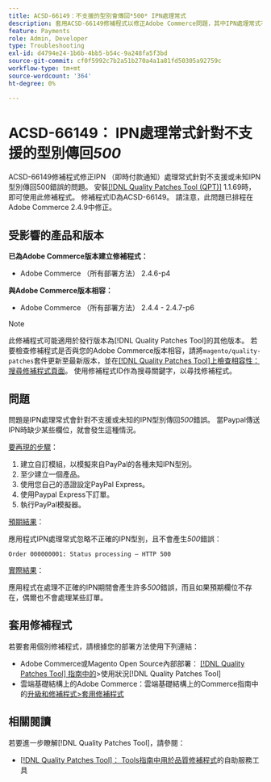 ```yaml
---
title: ACSD-66149：不支援的型別會傳回*500* IPN處理常式
description: 套用ACSD-66149修補程式以修正Adobe Commerce問題，其中IPN處理常式不會忽略不支援或未知IPN型別，導致問題無法記錄、中斷處理程式並傳回500錯誤。
feature: Payments
role: Admin, Developer
type: Troubleshooting
exl-id: d4794e24-1b6b-4bb5-b54c-9a248fa5f3bd
source-git-commit: cf0f5992c7b2a51b270a4a1a81fd50305a92759c
workflow-type: tm+mt
source-wordcount: '364'
ht-degree: 0%

---
```


# ACSD-66149： IPN處理常式針對不支援的型別傳回&#x200B;*500*

ACSD-66149修補程式修正IPN （即時付款通知）處理常式針對不支援或未知IPN型別傳回500錯誤的問題。 安裝[[!DNL Quality Patches Tool (QPT)]](/help/tools/quality-patches-tool/quality-patches-tool-to-self-serve-quality-patches.md) 1.1.69時，即可使用此修補程式。 修補程式ID為ACSD-66149。 請注意，此問題已排程在Adobe Commerce 2.4.9中修正。

## 受影響的產品和版本

**已為Adobe Commerce版本建立修補程式：**

* Adobe Commerce （所有部署方法） 2.4.6-p4

**與Adobe Commerce版本相容：**

* Adobe Commerce （所有部署方法） 2.4.4 - 2.4.7-p6

>[!NOTE]
>
>此修補程式可能適用於發行版本為[!DNL Quality Patches Tool]的其他版本。 若要檢查修補程式是否與您的Adobe Commerce版本相容，請將`magento/quality-patches`套件更新至最新版本，並在[[!DNL Quality Patches Tool]上檢查相容性：搜尋修補程式頁面](https://experienceleague.adobe.com/tools/commerce-quality-patches/index.html?lang=zh-Hant)。 使用修補程式ID作為搜尋關鍵字，以尋找修補程式。

## 問題

問題是IPN處理常式會針對不支援或未知的IPN型別傳回&#x200B;*500*&#x200B;錯誤。 當Paypal傳送IPN時缺少某些欄位，就會發生這種情況。

<u>要再現的步驟</u>：

1. 建立自訂模組，以模擬來自PayPal的各種未知IPN型別。
1. 至少建立一個產品。
1. 使用您自己的憑證設定PayPal Express。
1. 使用Paypal Express下訂單。
1. 執行PayPal模擬器。

<u>預期結果</u>：

應用程式IPN處理常式忽略不正確的IPN型別，且不會產生&#x200B;*500*&#x200B;錯誤：

```Order 000000001: Status processing — HTTP 500```

<u>實際結果</u>：

應用程式在處理不正確的IPN期間會產生許多&#x200B;*500*&#x200B;錯誤，而且如果預期欄位不存在，偶爾也不會處理某些訂單。

## 套用修補程式

若要套用個別修補程式，請根據您的部署方法使用下列連結：

* Adobe Commerce或Magento Open Source內部部署： [[!DNL Quality Patches Tool] 指南中的](/help/tools/quality-patches-tool/usage.md)>使用狀況[!DNL Quality Patches Tool]
* 雲端基礎結構上的Adobe Commerce：雲端基礎結構上的Commerce指南中的[升級和修補程式>套用修補程式](https://experienceleague.adobe.com/docs/commerce-cloud-service/user-guide/develop/upgrade/apply-patches.html?lang=zh-Hant)

## 相關閱讀

若要進一步瞭解[!DNL Quality Patches Tool]，請參閱：

* [[!DNL Quality Patches Tool]： Tools指南中用於品質修補程式](/help/tools/quality-patches-tool/quality-patches-tool-to-self-serve-quality-patches.md)的自助服務工具
